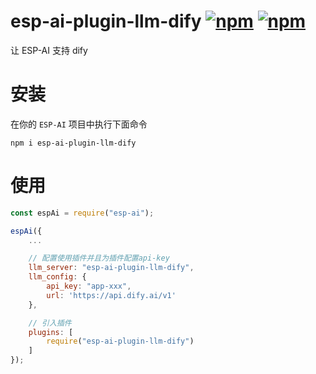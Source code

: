 # esp-ai-plugin-llm-dify [![npm](https://img.shields.io/npm/v/esp-ai-plugin-llm-dify.svg)](https://www.npmjs.com/package/esp-ai-plugin-llm-dify) [![npm](https://img.shields.io/npm/dm/esp-ai-plugin-llm-dify.svg?style=flat)](https://www.npmjs.com/package/esp-ai-plugin-llm-dify)

让 ESP-AI 支持 dify

# 安装
在你的 `ESP-AI` 项目中执行下面命令
```
npm i esp-ai-plugin-llm-dify
```

# 使用 
```js
const espAi = require("esp-ai"); 

espAi({
    ... 

    // 配置使用插件并且为插件配置api-key
    llm_server: "esp-ai-plugin-llm-dify",
    llm_config: {
        api_key: "app-xxx", 
        url: 'https://api.dify.ai/v1'
    },

    // 引入插件
    plugins: [ 
        require("esp-ai-plugin-llm-dify")
    ]
});
```
 